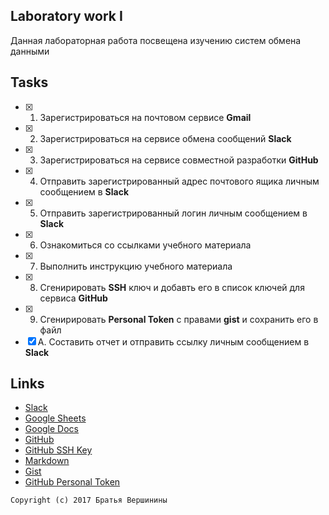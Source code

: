 ## Laboratory work I

Данная лабораторная работа посвещена изучению систем обмена данными

## Tasks

- [X] 1. Зарегистрироваться на почтовом сервисе **Gmail**
- [X] 2. Зарегистрироваться на сервисе обмена сообщений **Slack**
- [X] 3. Зарегистрироваться на сервисе совместной разработки **GitHub**
- [X] 4. Отправить зарегистрированный адрес почтового ящика личным сообщением в **Slack**
- [X] 5. Отправить зарегистрированный логин личным сообщением в **Slack**
- [X] 6. Ознакомиться со ссылками учебного материала
- [X] 7. Выполнить инструкцию учебного материала
- [X] 8. Сгенирировать **SSH** ключ и добавть его в список ключей для сервиса **GitHub**
- [X] 9. Сгенирировать **Personal Token** с правами **gist** и сохранить его в файл
- [X] A. Составить отчет и отправить ссылку личным сообщением в **Slack**

## Links

- [Slack](https://slack.com)
- [Google Sheets](https://www.google.ru/intl/ru/sheets/about/)
- [Google Docs](https://www.google.ru/intl/ru/docs/about/)
- [GitHub](https://github.com)
- [GitHub SSH Key](https://help.github.com/articles/generating-a-new-ssh-key-and-adding-it-to-the-ssh-agent/)
- [Markdown](https://stackedit.io)
- [Gist](https://gist.github.com)
- [GitHub Personal Token](https://github.com/settings/tokens/new)


```
Copyright (c) 2017 Братья Вершинины
```
